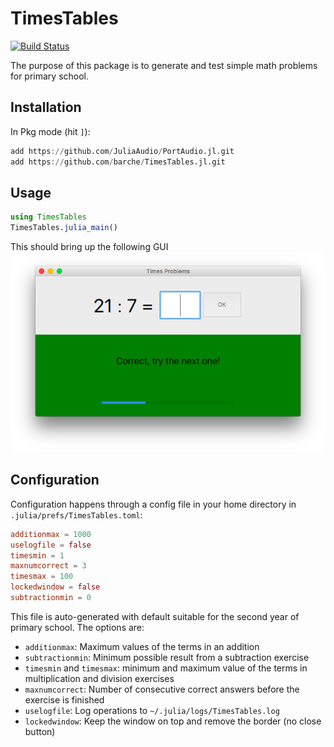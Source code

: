 # TimesTables

[![Build Status](https://travis-ci.org/barche/TimesTables.jl.svg?branch=master)](https://travis-ci.org/barche/TimesTables.jl)

The purpose of this package is to generate and test simple math problems for primary school.

## Installation

In Pkg mode (hit `]`):

```julia
add https://github.com/JuliaAudio/PortAudio.jl.git
add https://github.com/barche/TimesTables.jl.git
```

## Usage

```julia
using TimesTables
TimesTables.julia_main()
```
This should bring up the following GUI
![Screenshot](screenshot.png?raw=true "The interface")

## Configuration

Configuration happens through a config file in your home directory in `.julia/prefs/TimesTables.toml`:

```toml
additionmax = 1000
uselogfile = false
timesmin = 1
maxnumcorrect = 3
timesmax = 100
lockedwindow = false
subtractionmin = 0
```

This file is auto-generated with default suitable for the second year of primary school. The options are:
* `additionmax`: Maximum values of the terms in an addition
* `subtractionmin`: Minimum possible result from a subtraction exercise
* `timesmin` and `timesmax`: minimum and maximum value of the terms in multiplication and division exercises
* `maxnumcorrect`: Number of consecutive correct answers before the exercise is finished
* `uselogfile`: Log operations to `~/.julia/logs/TimesTables.log`
* `lockedwindow`: Keep the window on top and remove the border (no close button)
